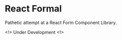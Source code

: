 React Formal
============

Pathetic attempt at a React Form Component Library.

<!> Under Development <!>